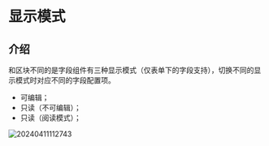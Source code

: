 # 显示模式

## 介绍

和区块不同的是字段组件有三种显示模式（仅表单下的字段支持），切换不同的显示模式时对应不同的字段配置项。

- 可编辑；
- 只读（不可编辑）；
- 只读（阅读模式）；

![20240411112743](https://static-docs.nocobase.com/20240411112743.png)